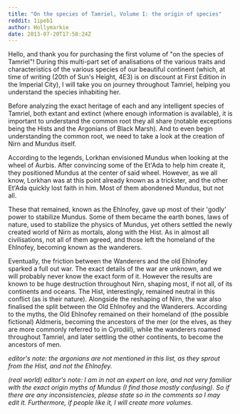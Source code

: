 ```yaml
---
title: "On the species of Tamriel, Volume I: the origin of species"
reddit: 1ipeb1
author: Hollymarkie
date: 2013-07-20T17:58:24Z
---
```


Hello, and thank you for purchasing the first volume of "on the species of Tamriel"! During this multi-part set of analisations of the various traits and characteristics of the various species of our beautiful continent (which, at time of writing (20th of Sun's Height, 4E3) is on discount at First Edition in the Imperial City), I will take you on journey throughout Tamriel, helping you understand the species inhabiting her.



Before analyzing the exact heritage of each and any intelligent species of Tamriel, both extant and extinct (where enough information is available), it is important to understand the common root they all share (notable exceptions being the Hists and the Argonians of Black Marsh). And to even begin understanding the common root, we need to take a look at the creation of Nirn and Mundus itself.

 According to the legends, Lorkhan envisioned Mundus when looking at the wheel of Aurbis. After convincing some of the Et'Ada to help him create it, they positioned Mundus at the center of said wheel. However, as we all know, Lorkhan was at this point already known as a trickster, and the other Et'Ada quickly lost faith in him. Most of them abondened Mundus, but not all. 

These that remained, known as the Ehlnofey, gave up most of their 'godly' power to stabilize Mundus. Some of them became the earth bones, laws of nature, used to stabilize the physics of Mundus, yet others settled the newly created world of Nirn as mortals, along with the Hist. As in almost all civilisations, not all of them agreed, and those left the homeland of the Ehlnofey, becoming known as the wanderers. 

Eventually, the friction between the Wanderers and the old Ehlnofey sparked a full out war. The exact details of the war are unknown, and we will probably never know the exact form of it. However the results are known to be huge destruction throughout Nirn, shaping most, if not all, of its continents and oceans. The Hist, interestingly, remained neutral in this conflict (as is their nature). Alongside the reshaping of Nirn, the war also finalised the split between the Old Ehlnofey and the Wanderers. According to the myths, the Old Ehlnofey remained on their homeland of (the possible fictional) Aldmeris, becoming the ancestors of the mer (or the elves, as they are more commonly referred to in Cyrodiil), while the wanderers roamed throughout Tamriel, and later settling the other continents, to become the ancestors of men.

*editor's note: the argonians are not mentioned in this list, as they sprout from the Hist, and not the Ehlnofey.*



*(real world) editor's note: I am in not an expert on lore, and not very familiar with the exact origin myths of Mundus (I find those mostly confusing). So if there are any inconsistencies, please state so in the comments so I may edit it. Furthermore, if people like it, I will create more volumes.*
